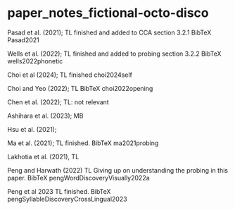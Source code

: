 # paper_notes_fictional-octo-disco


Pasad et al. (2021); TL finished and added to CCA section 3.2.1
BibTeX Pasad2021

Wells et al. (2022); TL finished and added to probing section 3.2.2 
BibTeX  wells2022phonetic

Choi et al (2024); TL finished
choi2024self

Choi and Yeo (2022); TL
BibTeX choi2022opening

Chen et al. (2022); TL: not relevant

Ashihara et al. (2023); MB

Hsu et al. (2021); 

Ma et al. (2021); TL finished.
BibTeX ma2021probing

Lakhotia et al. (2021), TL

Peng and Harwath (2022) TL Giving up on understanding the probing in this paper.
BibTeX pengWordDiscoveryVisually2022a

Peng et al 2023 TL finished.
BibTeX pengSyllableDiscoveryCrossLingual2023
